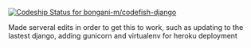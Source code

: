 [ ![Codeship Status for bongani-m/codefish-django](https://app.codeship.com/projects/07efe1e0-cd29-0135-f503-7296c56c2a46/status?branch=master)](https://app.codeship.com/projects/261984)

Made serveral edits in order to get this to work, such as updating to the lastest django, adding gunicorn and virtualenv for heroku deployment 
